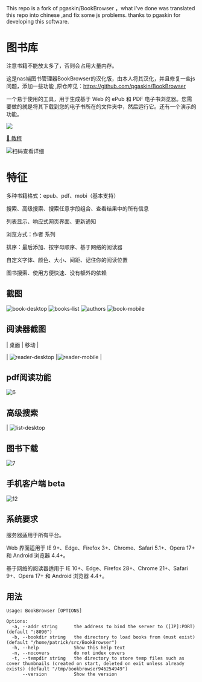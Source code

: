 This repo is a fork of pgaskin/BookBrowser ，what i've done was translated this repo into chinese ,and fix some js problems. thanks to pgaskin for developing this software.

# 图书库

注意书籍不能放太多了，否则会占用大量内存。

这是nas端图书管理器BookBrowser的汉化版，由本人将其汉化，并且修复一些js问题，添加一些功能 ,原仓库见：https://github.com/pgaskin/BookBrowser

一个易于使用的工具，用于生成基于 Web 的 ePub 和 PDF 电子书浏览器。您需要做的就是将其下载到您的电子书所在的文件夹中，然后运行它。还有一个演示的功能。

[<img src="https://img.shields.io/docker/pulls/dezhao/bookbrowser_cn.svg">](https://hub.docker.com/r/dezhao/bookbrowser_cn/)

[📄 教程](https://yuanfangblog.xyz/technology/545.html)

![扫码查看详细](https://user-images.githubusercontent.com/38988286/147882172-cba65035-2b2b-456f-ac0d-a85f867ab892.png)

# 特征

多种书籍格式：epub、pdf、mobi（基本支持）

搜索、高级搜索、搜索任意字段组合、查看结果中的所有信息

列表显示、响应式网页界面、更新通知

浏览方式：作者 系列

排序：最后添加、按字母顺序、基于网络的阅读器

自定义字体、颜色、大小、间距、记住你的阅读位置

图书搜索、使用方便快速、没有额外的依赖

## 截图

![book-desktop](https://user-images.githubusercontent.com/38988286/154711303-3ada9ec4-ae50-4aeb-8a0e-7ad10b42106a.png)
![books-list](https://user-images.githubusercontent.com/38988286/154710906-3b1d5caa-f1d6-4be6-a2fe-07cc069c5625.png)
![authors](https://user-images.githubusercontent.com/38988286/154710639-cccf44f7-7fb8-4c5d-b075-caa9c84bf4e4.png)
![book-mobile](https://user-images.githubusercontent.com/38988286/147832566-72e6db38-20a8-48f3-8ebb-4ea2738e7d45.png)

## 阅读器截图

| 桌面 | 移动 |

| ![reader-desktop](https://user-images.githubusercontent.com/38988286/154710045-f12664e6-abfd-4382-8216-8a86f69df104.png) |![reader-mobile](https://user-images.githubusercontent.com/38988286/147832639-93d2e5f5-4179-4af0-9091-86e1071eb041.png)
|

## pdf阅读功能

![6](https://user-images.githubusercontent.com/38988286/154708600-0d7c741c-fb91-454e-b03a-2084d318ff1c.png)

## 高级搜索

| ![list-desktop](https://user-images.githubusercontent.com/38988286/147832650-e8a4cb77-59ff-4aa3-ae92-c623e4e2f1da.png)

## 图书下载

![7](https://user-images.githubusercontent.com/38988286/154708929-ab3abafb-804f-4822-a96f-541f3fe0e8f9.png)

## 手机客户端 beta

![12](https://user-images.githubusercontent.com/38988286/154712377-4ba41fd9-bbd4-4321-ad1b-97482266bab2.jpg)

## 系统要求

服务器适用于所有平台。

Web 界面适用于 IE 9+、Edge、Firefox 3+、Chrome、Safari 5.1+、Opera 17+ 和 Android 浏览器 4.4+。

基于网络的阅读器适用于 IE 10+、Edge、Firefox 28+、Chrome 21+、Safari 9+、Opera 17+ 和 Android 浏览器 4.4+。

## 用法

```
Usage: BookBrowser [OPTIONS]

Options:
  -a, --addr string      the address to bind the server to ([IP]:PORT) (default ":8090")
  -b, --bookdir string   the directory to load books from (must exist) (default "/home/patrick/src/BookBrowser")
  -h, --help             Show this help text
  -n, --nocovers         do not index covers
  -t, --tempdir string   the directory to store temp files such as cover thumbnails (created on start, deleted on exit unless already exists) (default "/tmp/bookbrowser946254949")
      --version          Show the version
```

